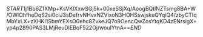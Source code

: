 $START$1j1Bb6Z1XMp+KsVKlXxwSGj5k+00xeSSjXq/AoogBQtlNZTsmg8BA+W/OWiOhfheDqS2si0ciJ3sDefrvNHvxNZVixoN3HOHSswjskuQYqiQ4/zbyCTIqMbYxLX+zXHKI1SbmYEXsO0ehc8ZvkeJQ7o9OencQwZosYtqKD4zENrsigX+yp4p2890PAS3LMjReuDIEBoF522Oj/wouIYtnA==$END$